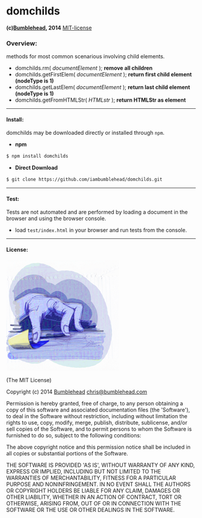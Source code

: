domchilds
=========
**(c)[Bumblehead][0], 2014** [MIT-license](#license)

### Overview:

methods for most common scenarious involving child elements.

 - domchilds.rm( _documentElement_ ); **remove all children**
 - domchilds.getFirstElem( _documentElement_ ); **return first child element (nodeType is 1)**
 - domchilds.getLastElem( _documentElement_ ); **return last child element (nodeType is 1)**
 - domchilds.getFromHTMLStr( _HTMLstr_ ); **return HTMLStr as element** 


[0]: http://www.bumblehead.com                            "bumblehead"

---------------------------------------------------------
#### <a id="install"></a>Install:

domchilds may be downloaded directly or installed through `npm`.

 * **npm**

 ```bash
 $ npm install domchilds
 ```

 * **Direct Download**
 
 ```bash
 $ git clone https://github.com/iambumblehead/domchilds.git
 ```

---------------------------------------------------------
#### <a id="test"></a>Test:

Tests are not automated and are performed by loading a document in the browser and using the browser console.

- load `test/index.html` in your browser and run tests from the console.


---------------------------------------------------------
#### <a id="license">License:

 ![scrounge](http://github.com/iambumblehead/scroungejs/raw/master/img/hand.png) 

(The MIT License)

Copyright (c) 2014 [Bumblehead][0] <chris@bumblehead.com>

Permission is hereby granted, free of charge, to any person obtaining a copy of this software and associated documentation files (the 'Software'), to deal in the Software without restriction, including without limitation the rights to use, copy, modify, merge, publish, distribute, sublicense, and/or sell copies of the Software, and to permit persons to whom the Software is furnished to do so, subject to the following conditions:

The above copyright notice and this permission notice shall be included in all copies or substantial portions of the Software.

THE SOFTWARE IS PROVIDED 'AS IS', WITHOUT WARRANTY OF ANY KIND, EXPRESS OR IMPLIED, INCLUDING BUT NOT LIMITED TO THE WARRANTIES OF MERCHANTABILITY, FITNESS FOR A PARTICULAR PURPOSE AND NONINFRINGEMENT. IN NO EVENT SHALL THE AUTHORS OR COPYRIGHT HOLDERS BE LIABLE FOR ANY CLAIM, DAMAGES OR OTHER LIABILITY, WHETHER IN AN ACTION OF CONTRACT, TORT OR OTHERWISE, ARISING FROM, OUT OF OR IN CONNECTION WITH THE SOFTWARE OR THE USE OR OTHER DEALINGS IN THE SOFTWARE.
